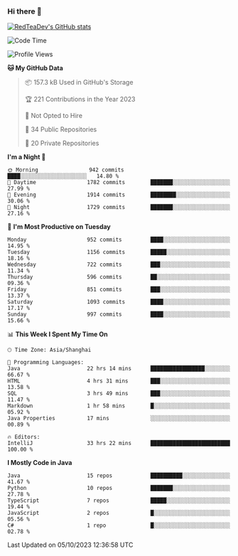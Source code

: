 ### Hi there 👋

<!--
**RedTeaDev/RedTeaDev** is a ✨ _special_ ✨ repository because its `README.md` (this file) appears on your GitHub profile.

Here are some ideas to get you started:

- 🔭 I’m currently working on ...
- 🌱 I’m currently learning ...
- 👯 I’m looking to collaborate on ...
- 🤔 I’m looking for help with ...
- 💬 Ask me about ...
- 📫 How to reach me: ...
- 😄 Pronouns: ...
- ⚡ Fun fact: ...
-->

<!--
[![wakatime](https://wakatime.com/badge/user/6b101ed0-04c0-4490-9283-eb61f2efff96.svg)](https://wakatime.com/@6b101ed0-04c0-4490-9283-eb61f2efff96)
!-->

[![RedTeaDev's GitHub stats](https://github-readme-stats.vercel.app/api?username=RedTeaDev)](https://github.com/anuraghazra/github-readme-stats)
<!--
[![willianrod's wakatime stats](https://github-readme-stats.vercel.app/api/wakatime?username=RedTeaDev)](https://github.com/anuraghazra/github-readme-stats)
!-->
<!--START_SECTION:waka-->
![Code Time](http://img.shields.io/badge/Code%20Time-1%2C723%20hrs%2059%20mins-blue)

![Profile Views](http://img.shields.io/badge/Profile%20Views-0-blue)

**🐱 My GitHub Data** 

> 📦 157.3 kB Used in GitHub's Storage 
 > 
> 🏆 221 Contributions in the Year 2023
 > 
> 🚫 Not Opted to Hire
 > 
> 📜 34 Public Repositories 
 > 
> 🔑 20 Private Repositories 
 > 
**I'm a Night 🦉** 

```text
🌞 Morning                942 commits         ████░░░░░░░░░░░░░░░░░░░░░   14.80 % 
🌆 Daytime                1782 commits        ███████░░░░░░░░░░░░░░░░░░   27.99 % 
🌃 Evening                1914 commits        ████████░░░░░░░░░░░░░░░░░   30.06 % 
🌙 Night                  1729 commits        ███████░░░░░░░░░░░░░░░░░░   27.16 % 
```
📅 **I'm Most Productive on Tuesday** 

```text
Monday                   952 commits         ████░░░░░░░░░░░░░░░░░░░░░   14.95 % 
Tuesday                  1156 commits        █████░░░░░░░░░░░░░░░░░░░░   18.16 % 
Wednesday                722 commits         ███░░░░░░░░░░░░░░░░░░░░░░   11.34 % 
Thursday                 596 commits         ██░░░░░░░░░░░░░░░░░░░░░░░   09.36 % 
Friday                   851 commits         ███░░░░░░░░░░░░░░░░░░░░░░   13.37 % 
Saturday                 1093 commits        ████░░░░░░░░░░░░░░░░░░░░░   17.17 % 
Sunday                   997 commits         ████░░░░░░░░░░░░░░░░░░░░░   15.66 % 
```


📊 **This Week I Spent My Time On** 

```text
🕑︎ Time Zone: Asia/Shanghai

💬 Programming Languages: 
Java                     22 hrs 14 mins      █████████████████░░░░░░░░   66.67 % 
HTML                     4 hrs 31 mins       ███░░░░░░░░░░░░░░░░░░░░░░   13.58 % 
SQL                      3 hrs 49 mins       ███░░░░░░░░░░░░░░░░░░░░░░   11.47 % 
Markdown                 1 hr 58 mins        █░░░░░░░░░░░░░░░░░░░░░░░░   05.92 % 
Java Properties          17 mins             ░░░░░░░░░░░░░░░░░░░░░░░░░   00.89 % 

🔥 Editors: 
IntelliJ                 33 hrs 22 mins      █████████████████████████   100.00 % 
```

**I Mostly Code in Java** 

```text
Java                     15 repos            ██████████░░░░░░░░░░░░░░░   41.67 % 
Python                   10 repos            ███████░░░░░░░░░░░░░░░░░░   27.78 % 
TypeScript               7 repos             █████░░░░░░░░░░░░░░░░░░░░   19.44 % 
JavaScript               2 repos             █░░░░░░░░░░░░░░░░░░░░░░░░   05.56 % 
C#                       1 repo              █░░░░░░░░░░░░░░░░░░░░░░░░   02.78 % 
```




 Last Updated on 05/10/2023 12:36:58 UTC
<!--END_SECTION:waka-->


